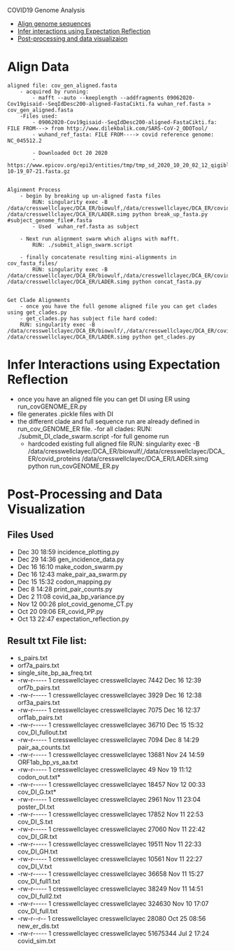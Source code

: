 COVID19 Genome Analysis

- [Align genome sequences](#Align_Data)
- [Infer interactions using Expectation Reflection](#Infer-interactions-using-Expectionation-Reflection)
- [Post-processing and data visualizaion](#Post-processing-and-data-visualization)

# Align Data
	aligned file: cov_gen_aligned.fasta
		- acquired by running: 
			- mafft --auto --keeplength --addfragments 09062020-Cov19gisaid--SeqIdDesc200-aligned-FastaCikti.fa wuhan_ref.fasta > cov_gen_aligned.fasta
		-Files used:
			- 09062020-Cov19gisaid--SeqIdDesc200-aligned-FastaCikti.fa: FILE FROM---> from http://www.dilekbalik.com/SARS-CoV-2_ODOTool/
			- wuhand_ref_fasta: FILE FROM----> covid reference genome: NC_045512.2

			- Downloaded Oct 20 2020
			- https://www.epicov.org/epi3/entities/tmp/tmp_sd_2020_10_20_02_12_qigibl_4j510bafde3/sequences_2020-10-19_07-21.fasta.gz


	Alginment Process	
		- begin by breaking up un-aligned fasta files
			RUN: singularity exec -B /data/cresswellclayec/DCA_ER/biowulf,/data/cresswellclayec/DCA_ER/covid_proteins /data/cresswellclayec/DCA_ER/LADER.simg python break_up_fasta.py #subject_genome_file#.fasta
			- Used  wuhan_ref.fasta as subject 
			 
		- Next run alignment swarm which aligns with mafft.
			RUN: ./submit_align_swarm.script 

		- finally concatenate resulting mini-alignments in cov_fasta_files/
			RUN: singularity exec -B /data/cresswellclayec/DCA_ER/biowulf,/data/cresswellclayec/DCA_ER/covid_proteins /data/cresswellclayec/DCA_ER/LADER.simg python concat_fasta.py 


	Get Clade Alignments 
		- once you have the full genome aligned file you can get clades using get_clades.py
		- get_clades.py has subject file hard coded: 
		RUN: singularity exec -B /data/cresswellclayec/DCA_ER/biowulf/,/data/cresswellclayec/DCA_ER/covid_proteins /data/cresswellclayec/DCA_ER/LADER.simg python get_clades.py





# Infer Interactions using Expectation Reflection

- once you have an aligned file you can get DI using ER using run_covGENOME_ER.py
- file generates .pickle files with DI
- the different clade and full sequence run are already defined in run_cov_GENOME_ER file.
	-for all clades:
	RUN: ./submit_DI_clade_swarm.script
	-for full genome run
	- hardcoded existing full aligned file
	RUN: singularity exec -B /data/cresswellclayec/DCA_ER/biowulf/,/data/cresswellclayec/DCA_ER/covid_proteins /data/cresswellclayec/DCA_ER/LADER.simg python run_covGENOME_ER.py 




# Post-Processing and Data Visualization
## Files Used
* Dec 30 18:59 incidence_plotting.py
* Dec 29 14:36 gen_incidence_data.py
* Dec 16 16:10 make_codon_swarm.py
* Dec 16 12:43 make_pair_aa_swarm.py
* Dec 15 15:32 codon_mapping.py
* Dec  8 14:28 print_pair_counts.py
* Dec  2 11:08 covid_aa_bp_variance.py
* Nov 12 00:26 plot_covid_genome_CT.py
* Oct 20 09:06 ER_covid_PP.py
* Oct 13 22:47 expectation_reflection.py

## Result txt File list:
* s_pairs.txt
* orf7a_pairs.txt
* single_site_bp_aa_freq.txt
* -rw-r----- 1 cresswellclayec cresswellclayec     7442 Dec 16 12:39 orf7b_pairs.txt
* -rw-r----- 1 cresswellclayec cresswellclayec     3929 Dec 16 12:38 orf3a_pairs.txt
* -rw-r----- 1 cresswellclayec cresswellclayec     7075 Dec 16 12:37 orf1ab_pairs.txt
* -rw-r----- 1 cresswellclayec cresswellclayec    36710 Dec 15 15:32 cov_DI_fullout.txt
* -rw-r----- 1 cresswellclayec cresswellclayec     7094 Dec  8 14:29 pair_aa_counts.txt
* -rw-r----- 1 cresswellclayec cresswellclayec    13681 Nov 24 14:59 ORF1ab_bp_vs_aa.txt
* -rw-r----- 1 cresswellclayec cresswellclayec       49 Nov 19 11:12 codon_out.txt* 
* -rw-r----- 1 cresswellclayec cresswellclayec    18457 Nov 12 00:33 cov_DI_G.txt* 
* -rw-r----- 1 cresswellclayec cresswellclayec     2961 Nov 11 23:04 poster_DI.txt
* -rw-r----- 1 cresswellclayec cresswellclayec    17852 Nov 11 22:53 cov_DI_S.txt
* -rw-r----- 1 cresswellclayec cresswellclayec    27060 Nov 11 22:42 cov_DI_GR.txt
* -rw-r----- 1 cresswellclayec cresswellclayec    19511 Nov 11 22:33 cov_DI_GH.txt
* -rw-r----- 1 cresswellclayec cresswellclayec    10561 Nov 11 22:27 cov_DI_V.txt
* -rw-r----- 1 cresswellclayec cresswellclayec    36658 Nov 11 15:27 cov_DI_full1.txt
* -rw-r----- 1 cresswellclayec cresswellclayec    38249 Nov 11 14:51 cov_DI_full2.txt
* -rw-r----- 1 cresswellclayec cresswellclayec   324630 Nov 10 17:07 cov_DI_full.txt
* -rw-r--r-- 1 cresswellclayec cresswellclayec    28080 Oct 25 08:56 new_er_dis.txt
* -rw-r----- 1 cresswellclayec cresswellclayec 51675344 Jul  2 17:24 covid_sim.txt
